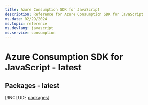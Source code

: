 ```yaml
---
title: Azure Consumption SDK for JavaScript
description: Reference for Azure Consumption SDK for JavaScript
ms.date: 02/29/2024
ms.topic: reference
ms.devlang: javascript
ms.service: consumption
---
```

# Azure Consumption SDK for JavaScript - latest
## Packages - latest
[!INCLUDE [packages](consumption-index.md)]